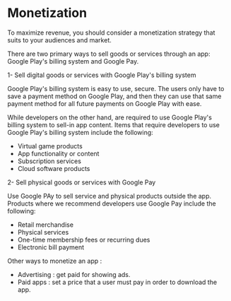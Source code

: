 # Monetization

To maximize revenue, you should consider a monetization strategy that suits to your audiences and market.

There are two primary ways to sell goods or services through an app: Google Play's billing system and Google Pay.

1- Sell digital goods or services with Google Play's billing system

Google Play's billing system is easy to use, secure. The users only have to save a payment method on Google Play, and then they can use that same payment method for all future payments on Google Play with ease.

While developers on the other hand, are required to use Google Play's billing system to sell-in app content. Items that require developers to use Google Play's billing system include the following:

- Virtual game products
- App functionality or content
- Subscription services
- Cloud software products

2- Sell physical goods or services with Google Pay

Use Google PAy to sell service and physical products outside the app. Products where we recommend developers use Google Pay include the following:

- Retail merchandise
- Physical services
- One-time membership fees or recurring dues
- Electronic bill payment


Other ways to monetize an app :

- Advertising : get paid for showing ads.
- Paid apps : set a price that a user must pay in order to download the app.
